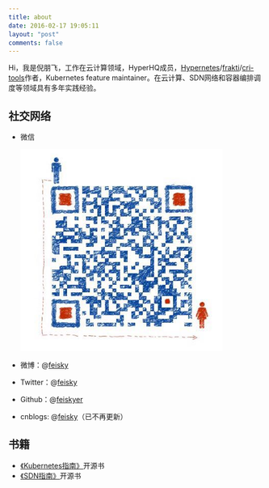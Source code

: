 ```yaml
---
title: about
date: 2016-02-17 19:05:11
layout: "post"
comments: false
---
```


Hi，我是倪朋飞，工作在云计算领域，HyperHQ成员，[Hypernetes](https://github.com/hyperhq/hypernetes)/[frakti](https://github.com/kubernetes/frakti)/[cri-tools](https://github.com/kubernetes-incubator/cri-tools)作者，Kubernetes feature maintainer。在云计算、SDN网络和容器编排调度等领域具有多年实践经验。

## 社交网络

- 微信

  ![](wechat.png)


- 微博：@[feisky](https://weibo.com/371069890)
- Twitter：@[feisky](https://twitter.com/feisky)
- Github：@[feiskyer](https://github.com/feiskyer)
- cnblogs: @[feisky](http://www.cnblogs.com/feisky/)（已不再更新）

## 书籍

- [《Kubernetes指南》](https://feisky.gitbooks.io/kubernetes/)开源书
- [《SDN指南》](https://feisky.gitbooks.io/sdn/)开源书
